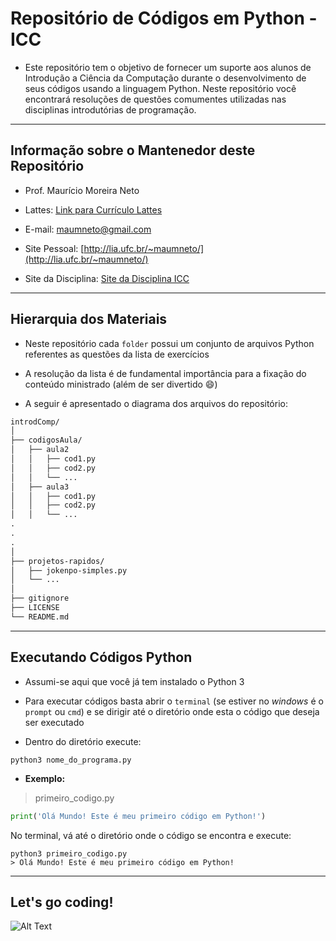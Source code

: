# **Repositório de Códigos em Python - ICC**
  
- Este repositório tem o objetivo de fornecer um suporte aos alunos de Introdução a Ciência da Computação durante o desenvolvimento de seus códigos usando a linguagem Python. Neste repositório você encontrará resoluções de questões comumentes utilizadas nas disciplinas introdutórias de programação.
  
-----

## **Informação sobre o Mantenedor deste Repositório**

- Prof. Maurício Moreira Neto
  
- Lattes: [Link para Currículo Lattes](http://lattes.cnpq.br/7534400645876830)
  
- E-mail: <maumneto@gmail.com>
  
- Site Pessoal: [http://lia.ufc.br/~maumneto/](http://lia.ufc.br/~maumneto/)

- Site da Disciplina: [Site da Disciplina ICC](https://maumneto.github.io/icc/index.html)

-----

## **Hierarquia dos Materiais**

- Neste repositório cada `folder` possui um conjunto de arquivos Python referentes as questões da lista de exercícios
  
- A resolução da lista é de fundamental importância para a fixação do conteúdo ministrado (além de ser divertido :smile:)
  
- A seguir é apresentado o diagrama dos arquivos do repositório:
  
```markdown
introdComp/
│
├── codigosAula/
│   ├── aula2
│   │   ├── cod1.py
│   │   ├── cod2.py
│   │   └── ...
│   ├── aula3
│   │   ├── cod1.py
│   │   ├── cod2.py
│   │   └── ...
.
.
.
│
├── projetos-rapidos/
│   ├── jokenpo-simples.py
│   └── ...
│
├── gitignore
├── LICENSE
└── README.md
```

-----

## **Executando Códigos Python**

- Assumi-se aqui que você já tem instalado o Python 3

- Para executar códigos basta abrir o `terminal` (se estiver no *windows* é o `prompt` ou `cmd`) e se dirigir até o diretório onde esta o código que deseja ser executado
  
- Dentro do diretório execute:

```console
python3 nome_do_programa.py
```

- **Exemplo:**

> primeiro_codigo.py

```python
print('Olá Mundo! Este é meu primeiro código em Python!')
```

No terminal, vá até o diretório onde o código se encontra e execute:

```console
python3 primeiro_codigo.py
> Olá Mundo! Este é meu primeiro código em Python!
```

-----

<!-- ## **Projeto 1 - Digital Banking**

- O projeto `digital banking` tem o objetivo de desenvolver um banco digital **sem** persistência de dados

- Este projeto serve para treinar os elementos básicos da linguagem Python 3

- Para executar este projeto basta utilizar o comando:

```console
python3 main.py
```

----- -->

## **Let's go coding!**

![Alt Text](https://media.giphy.com/media/LmNwrBhejkK9EFP504/giphy.gif)
